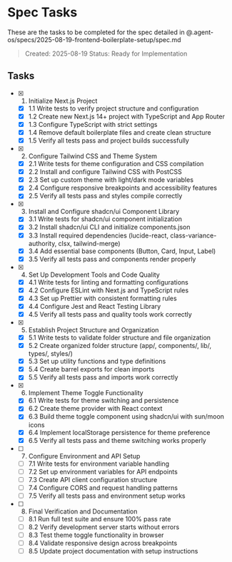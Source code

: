 # Spec Tasks

These are the tasks to be completed for the spec detailed in @.agent-os/specs/2025-08-19-frontend-boilerplate-setup/spec.md

> Created: 2025-08-19
> Status: Ready for Implementation

## Tasks

- [x] 1. Initialize Next.js Project
  - [x] 1.1 Write tests to verify project structure and configuration
  - [x] 1.2 Create new Next.js 14+ project with TypeScript and App Router
  - [x] 1.3 Configure TypeScript with strict settings
  - [x] 1.4 Remove default boilerplate files and create clean structure
  - [x] 1.5 Verify all tests pass and project builds successfully

- [x] 2. Configure Tailwind CSS and Theme System
  - [x] 2.1 Write tests for theme configuration and CSS compilation
  - [x] 2.2 Install and configure Tailwind CSS with PostCSS
  - [x] 2.3 Set up custom theme with light/dark mode variables
  - [x] 2.4 Configure responsive breakpoints and accessibility features
  - [x] 2.5 Verify all tests pass and styles compile correctly

- [x] 3. Install and Configure shadcn/ui Component Library
  - [x] 3.1 Write tests for shadcn/ui component initialization
  - [x] 3.2 Install shadcn/ui CLI and initialize components.json
  - [x] 3.3 Install required dependencies (lucide-react, class-variance-authority, clsx, tailwind-merge)
  - [x] 3.4 Add essential base components (Button, Card, Input, Label)
  - [x] 3.5 Verify all tests pass and components render properly

- [x] 4. Set Up Development Tools and Code Quality
  - [x] 4.1 Write tests for linting and formatting configurations
  - [x] 4.2 Configure ESLint with Next.js and TypeScript rules
  - [x] 4.3 Set up Prettier with consistent formatting rules
  - [x] 4.4 Configure Jest and React Testing Library
  - [x] 4.5 Verify all tests pass and quality tools work correctly

- [x] 5. Establish Project Structure and Organization
  - [x] 5.1 Write tests to validate folder structure and file organization
  - [x] 5.2 Create organized folder structure (app/, components/, lib/, types/, styles/)
  - [x] 5.3 Set up utility functions and type definitions
  - [x] 5.4 Create barrel exports for clean imports
  - [x] 5.5 Verify all tests pass and imports work correctly

- [x] 6. Implement Theme Toggle Functionality
  - [x] 6.1 Write tests for theme switching and persistence
  - [x] 6.2 Create theme provider with React context
  - [x] 6.3 Build theme toggle component using shadcn/ui with sun/moon icons
  - [x] 6.4 Implement localStorage persistence for theme preference
  - [x] 6.5 Verify all tests pass and theme switching works properly

- [ ] 7. Configure Environment and API Setup
  - [ ] 7.1 Write tests for environment variable handling
  - [ ] 7.2 Set up environment variables for API endpoints
  - [ ] 7.3 Create API client configuration structure
  - [ ] 7.4 Configure CORS and request handling patterns
  - [ ] 7.5 Verify all tests pass and environment setup works

- [ ] 8. Final Verification and Documentation
  - [ ] 8.1 Run full test suite and ensure 100% pass rate
  - [ ] 8.2 Verify development server starts without errors
  - [ ] 8.3 Test theme toggle functionality in browser
  - [ ] 8.4 Validate responsive design across breakpoints
  - [ ] 8.5 Update project documentation with setup instructions